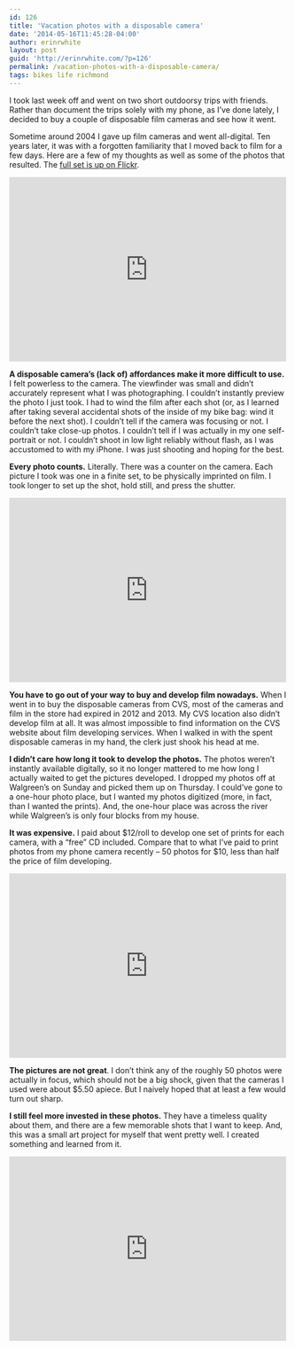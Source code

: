 ```yaml
---
id: 126
title: 'Vacation photos with a disposable camera'
date: '2014-05-16T11:45:28-04:00'
author: erinrwhite
layout: post
guid: 'http://erinrwhite.com/?p=126'
permalink: /vacation-photos-with-a-disposable-camera/
tags: bikes life richmond
---
```


I took last week off and went on two short outdoorsy trips with friends. Rather than document the trips solely with my phone, as I’ve done lately, I decided to buy a couple of disposable film cameras and see how it went.

Sometime around 2004 I gave up film cameras and went all-digital. Ten years later, it was with a forgotten familiarity that I moved back to film for a few days. Here are a few of my thoughts as well as some of the photos that resulted. The [full set is up on Flickr](https://www.flickr.com/photos/conformerist/sets/72157644734025073).

<iframe allowfullscreen="allowfullscreen" frameborder="0" height="333" loading="lazy" src="https://www.flickr.com/photos/conformerist/14008841287/in/set-72157644734025073/player/" width="500"></iframe>

**A disposable camera’s (lack of) affordances make it more difficult to use.** I felt powerless to the camera. The viewfinder was small and didn’t accurately represent what I was photographing. I couldn’t instantly preview the photo I just took. I had to wind the film after each shot (or, as I learned after taking several accidental shots of the inside of my bike bag: wind it before the next shot). I couldn’t tell if the camera was focusing or not. I couldn’t take close-up photos. I couldn’t tell if I was actually in my one self-portrait or not. I couldn’t shoot in low light reliably without flash, as I was accustomed to with my iPhone. I was just shooting and hoping for the best.

**Every photo counts.** Literally. There was a counter on the camera. Each picture I took was one in a finite set, to be physically imprinted on film. I took longer to set up the shot, hold still, and press the shutter.

<iframe allowfullscreen="allowfullscreen" frameborder="0" height="333" loading="lazy" src="https://www.flickr.com/photos/conformerist/14007826869/in/set-72157644734025073/player/" width="500"></iframe>

**You have to go out of your way to buy and develop film nowadays.** When I went in to buy the disposable cameras from CVS, most of the cameras and film in the store had expired in 2012 and 2013. My CVS location also didn’t develop film at all. It was almost impossible to find information on the CVS website about film developing services. When I walked in with the spent disposable cameras in my hand, the clerk just shook his head at me.

**I didn’t care how long it took to develop the photos.** The photos weren’t instantly available digitally, so it no longer mattered to me how long I actually waited to get the pictures developed. I dropped my photos off at Walgreen’s on Sunday and picked them up on Thursday. I could’ve gone to a one-hour photo place, but I wanted my photos digitized (more, in fact, than I wanted the prints). And, the one-hour place was across the river while Walgreen’s is only four blocks from my house.

**It was expensive.** I paid about $12/roll to develop one set of prints for each camera, with a “free” CD included. Compare that to what I’ve paid to print photos from my phone camera recently – 50 photos for $10, less than half the price of film developing.

<iframe allowfullscreen="allowfullscreen" frameborder="0" height="333" loading="lazy" src="https://www.flickr.com/photos/conformerist/14195492975/in/set-72157644734025073/player/" width="500"></iframe>

**The pictures are not great**. I don’t think any of the roughly 50 photos were actually in focus, which should not be a big shock, given that the cameras I used were about $5.50 apiece. But I naively hoped that at least a few would turn out sharp.

**I still feel more invested in these photos.** They have a timeless quality about them, and there are a few memorable shots that I want to keep. And, this was a small art project for myself that went pretty well. I created something and learned from it.

<iframe allowfullscreen="allowfullscreen" frameborder="0" height="333" loading="lazy" src="https://www.flickr.com/photos/conformerist/14008842767/in/set-72157644734025073/player/" width="500"></iframe>